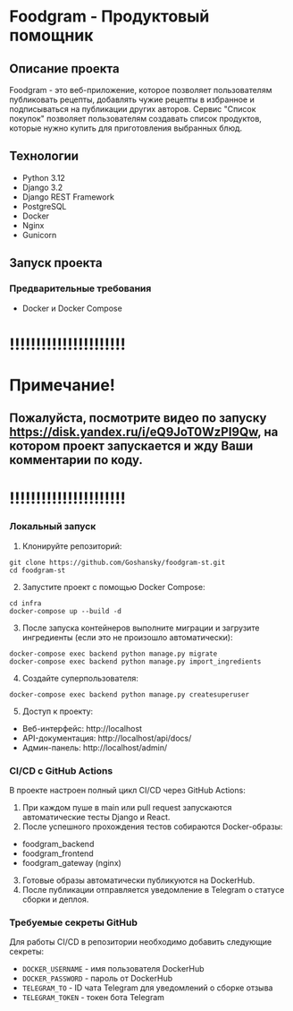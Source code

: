 # Foodgram - Продуктовый помощник

## Описание проекта

Foodgram - это веб-приложение, которое позволяет пользователям публиковать рецепты, добавлять чужие рецепты в избранное и подписываться на публикации других авторов. Сервис "Список покупок" позволяет пользователям создавать список продуктов, которые нужно купить для приготовления выбранных блюд.

## Технологии
- Python 3.12
- Django 3.2
- Django REST Framework
- PostgreSQL
- Docker
- Nginx
- Gunicorn

## Запуск проекта

### Предварительные требования
- Docker и Docker Compose

# !!!!!!!!!!!!!!!!!!!!!!

# Примечание!

## Пожалуйста, посмотрите видео по запуску https://disk.yandex.ru/i/eQ9JoT0WzPI9Qw, на котором проект запускается и жду Ваши комментарии по коду.

# !!!!!!!!!!!!!!!!!!!!!!

### Локальный запуск

1. Клонируйте репозиторий:
```
git clone https://github.com/Goshansky/foodgram-st.git
cd foodgram-st
```

2. Запустите проект с помощью Docker Compose:
```
cd infra
docker-compose up --build -d
```

3. После запуска контейнеров выполните миграции и загрузите ингредиенты (если это не произошло автоматически):
```
docker-compose exec backend python manage.py migrate
docker-compose exec backend python manage.py import_ingredients
```

4. Создайте суперпользователя:
```
docker-compose exec backend python manage.py createsuperuser
```

5. Доступ к проекту:
- Веб-интерфейс: http://localhost
- API-документация: http://localhost/api/docs/
- Админ-панель: http://localhost/admin/


### CI/CD с GitHub Actions
В проекте настроен полный цикл CI/CD через GitHub Actions:
1. При каждом пуше в main или pull request запускаются автоматические тесты Django и React.
2. После успешного прохождения тестов собираются Docker-образы:
 - foodgram_backend
 - foodgram_frontend
 - foodgram_gateway (nginx)
3. Готовые образы автоматически публикуются на DockerHub.
4. После публикации отправляется уведомление в Telegram о статусе сборки и деплоя.

### Требуемые секреты GitHub

Для работы CI/CD в репозитории необходимо добавить следующие секреты:
- `DOCKER_USERNAME` - имя пользователя DockerHub
- `DOCKER_PASSWORD` - пароль от DockerHub
- `TELEGRAM_TO` - ID чата Telegram для уведомлений о сборке отзыва
- `TELEGRAM_TOKEN` - токен бота Telegram
